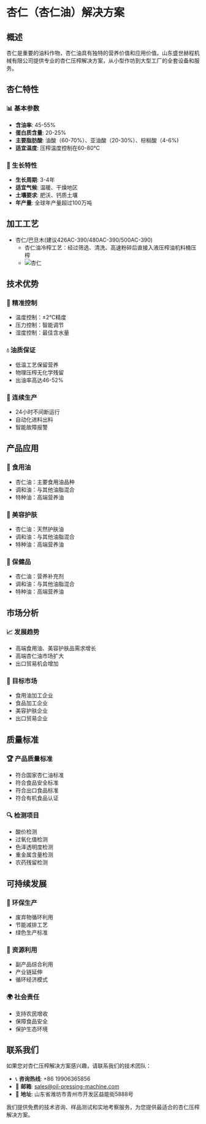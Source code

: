 # 杏仁（杏仁油）解决方案

## 概述

杏仁是重要的油料作物，杏仁油具有独特的营养价值和应用价值。山东盛世赫程机械有限公司提供专业的杏仁压榨解决方案，从小型作坊到大型工厂的全套设备和服务。

## 杏仁特性

### 📊 基本参数
- **含油率**: 45-55%
- **蛋白质含量**: 20-25%
- **主要脂肪酸**: 油酸（60-70%）、亚油酸（20-30%）、棕榈酸（4-6%)
- **适宜温度**: 压榨温度控制在60-80℃

### 🌱 生长特性
- **生长周期**: 3-4年
- **适宜气候**: 温暖、干燥地区
- **土壤要求**: 肥沃、钙质土壤
- **年产量**: 全球年产量超过100万吨

## 加工工艺
+  杏仁/巴旦木(建议426AC-390/480AC-390/500AC-390)
     + 杏仁油冷榨工艺：经过筛选、清洗、高速粉碎后直接入液压榨油机料桶压榨
     + ![杏仁](/images/杏仁冷榨工艺概览_An%20Overview%20of%20the%20cold-pressing%20Process%20of%20%20Almond%20kernel.png)

## 技术优势

### 🎯 精准控制
- 温度控制：±2℃精度
- 压力控制：智能调节
- 湿度控制：最佳含水量

### 💧 油质保证
- 低温工艺保留营养
- 物理压榨无化学残留
- 出油率高达46-52%

### 🔄 连续生产
- 24小时不间断运行
- 自动化进料出料
- 智能故障报警

## 产品应用

### 🍳 食用油
- 杏仁油：主要食用油品种
- 调和油：与其他油脂混合
- 特种油：高端营养油

### 💄 美容护肤
- 杏仁油：天然护肤油
- 调和油：与其他油脂混合
- 特种油：高端营养油

### 💊 保健品
- 杏仁油：营养补充剂
- 调和油：与其他油脂混合
- 特种油：高端营养油

## 市场分析

### 📈 发展趋势
- 高端食用油、美容护肤品需求增长
- 高端杏仁油市场扩大
- 出口贸易机会增加

### 🎯 目标市场
- 食用油加工企业
- 食品加工企业
- 美容护肤企业
- 出口贸易企业



## 质量标准

### 🏆 产品质量标准
- 符合国家杏仁油标准
- 符合食品安全标准
- 符合出口食品标准
- 符合有机食品认证

### 🔍 检测项目
- 酸价检测
- 过氧化值检测
- 色泽透明度检测
- 重金属含量检测
- 农药残留检测

## 可持续发展

### 🌱 环保生产
- 废弃物循环利用
- 节能减排工艺
- 绿色生产标准

### 🔄 资源利用
- 副产品综合利用
- 产业链延伸
- 循环经济模式

### 🌍 社会责任
- 支持农民增收
- 保障食品安全
- 保护生态环境

## 联系我们

如果您对杏仁压榨解决方案感兴趣，请联系我们的技术团队：

- 📞 **咨询热线**: +86 19906365856
- 📧 **邮箱**: sales@oil-pressing-machine.com
- 📍 **地址**: 山东省潍坊市青州市开发区益能街5888号

我们提供免费的技术咨询、样品测试和实地考察服务，为您提供最适合的杏仁压榨解决方案。